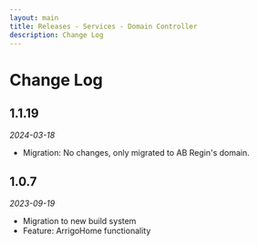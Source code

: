 ```yaml
---
layout: main
title: Releases - Services - Domain Controller
description: Change Log
---
```


# Change Log

## 1.1.19

*2024-03-18*

- Migration: No changes, only migrated to AB Regin's domain.

## 1.0.7

*2023-09-19*

- Migration to new build system
- Feature: ArrigoHome functionality
